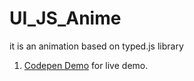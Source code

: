 # UI_JS_Anime
it is an animation based on typed.js library



<a href=""></a>

1. [Codepen Demo](https://codepen.io/aadarshjr1234/pen/bGdYwvV) for live demo.
